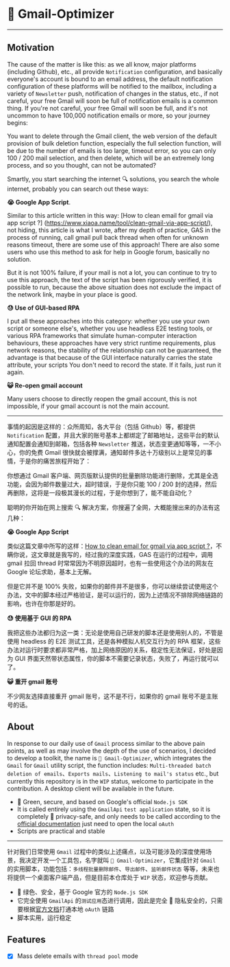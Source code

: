 # 📮 Gmail-Optimizer

---

## Motivation

The cause of the matter is like this: as we all know, major platforms (including Github), etc., all provide `Notification` configuration, and basically everyone's account is bound to an email address, the default notification configuration of these platforms will be notified to the mailbox, including a variety of `Newsletter` push, notification of changes in the status, etc., if not careful, your free Gmail will soon be full of notification emails is a common thing. If you're not careful, your free Gmail will soon be full, and it's not uncommon to have 100,000 notification emails or more, so your journey begins:

You want to delete through the Gmail client, the web version of the default provision of bulk deletion function, especially the full selection function, will be due to the number of emails is too large, timeout error, so you can only 100 / 200 mail selection, and then delete, which will be an extremely long process, and so you thought, can not be automated?

Smartly, you start searching the internet 🔍 solutions, you search the whole internet, probably you can search out these ways:

**😭 Google App Script**.

Similar to this article written in this way: [How to clean email for gmail via app script ?] (https://www.xiaoa.name/tool/clean-gmail-via-app-script/), not hiding, this article is what I wrote, after my depth of practice, GAS in the process of running, call gmail pull back thread when often for unknown reasons timeout, there are some use of this approach! There are also some users who use this method to ask for help in Google forum, basically no solution.

But it is not 100% failure, if your mail is not a lot, you can continue to try to use this approach, the text of the script has been rigorously verified, it is possible to run, because the above situation does not exclude the impact of the network link, maybe in your place is good.

**😓 Use of GUI-based RPA**

I put all these approaches into this category: whether you use your own script or someone else's, whether you use headless E2E testing tools, or various RPA frameworks that simulate human-computer interaction behaviours, these approaches have very strict runtime requirements, plus network reasons, the stability of the relationship can not be guaranteed, the advantage is that because of the GUI interface naturally carries the state attribute, your scripts You don't need to record the state. If it fails, just run it again.

**😺 Re-open gmail account**

Many users choose to directly reopen the gmail account, this is not impossible, if your gmail account is not the main account.

---

事情的起因是这样的：众所周知，各大平台（包括 Github）等，都提供 `Notification` 配置，并且大家的账号基本上都绑定了邮箱地址，这些平台的默认通知配置会通知到邮箱，包括各种 `Newsletter` 推送，状态变更通知等等，一不小心，你的免费 Gmail 很快就会被撑满，通知邮件多达十万级别以上是常见的事情，于是你的痛苦旅程开始了：

你想通过 Gmail 客户端、网页版默认提供的批量删除功能进行删除，尤其是全选功能，会因为邮件数量过大，超时错误，于是你只能 100 / 200 封的选择，然后再删除，这将是一段极其漫长的过程，于是你想到了，能不能自动化？

聪明的你开始在网上搜索 🔍 解决方案，你搜遍了全网，大概能搜出来的办法有这几种：

**😭 Google App Script**

类似这篇文章中所写的这样：[How to clean email for gmail via app script ?](https://www.xiaoa.name/tool/clean-gmail-via-app-script/)，不瞒你说，这文章就是我写的，经过我的深度实践，GAS 在运行的过程中，调用 gmail 拉回 thread 时常常因为不明原因超时，也有一些使用这个办法的网友在 Google 论坛求助，基本上无解。

但是它并不是 100% 失败，如果你的邮件并不是很多，你可以继续尝试使用这个办法，文中的脚本经过严格验证，是可以运行的，因为上述情况不排除网络链路的影响，也许在你那是好的。

**😓 使用基于 GUI 的 RPA**

我把这些办法都归为这一类：无论是使用自己研发的脚本还是使用别人的，不管是使用 headless 的 E2E 测试工具，还是各种模拟人机交互行为的 RPA 框架，这些办法对运行时要求都非常严格，加上网络原因的关系，稳定性无法保证，好处是因为 GUI 界面天然带状态属性，你的脚本不需要记录状态，失败了，再运行就可以了。

**😺 重开 gmail 账号**

不少网友选择直接重开 gmail 账号，这不是不行，如果你的 gmail 账号不是主账号的话。

## About

In response to our daily use of `Gmail` process similar to the above pain points, as well as may involve the depth of the use of scenarios, I decided to develop a toolkit, the name is `📮 Gmail-Optimizer`, which integrates the `Gmail` for `Gmail` utility script, the function includes: `Multi-threaded batch deletion of emails`、`Exports mails`、`Listening to mail's status` etc., but currently this repository is in the `WIP` status, welcome to participate in the contribution. A desktop client will be available in the future.

* 🍃 Green, secure, and based on Google's official `Node.js SDK`
* It is called entirely using the `GmailApi` `test application` state, so it is completely 🔏 privacy-safe, and only needs to be called according to the [official documentation](https://developers.google.com/gmail/api/quickstart/nodejs?hl=zh-cn) just need to open the local `oAuth`
* Scripts are practical and stable

---

针对我们日常使用 `Gmail` 过程中的类似上述痛点，以及可能涉及的深度使用场景，我决定开发一个工具包，名字就叫 `📮 Gmail-Optimizer`，它集成针对 `Gmail` 的实用脚本，功能包括：`多线程批量删除邮件`、`导出邮件`、`监听邮件状态` 等等，未来也将提供一个桌面客户端产品，但是目前本仓库处于 `WIP` 状态，欢迎参与贡献。

* 🍃 绿色、安全，基于 Google 官方的 `Node.js SDK`
* 它完全使用 `GmailApi` 的`测试应用`态进行调用，因此是完全 🔏 隐私安全的，只需要根据[官方文档](https://developers.google.com/gmail/api/quickstart/nodejs?hl=zh-cn)打通本地 `oAuth` 链路
* 脚本实用，运行稳定

## Features

* [x] Mass delete emails with `thread pool` mode
